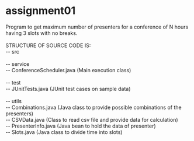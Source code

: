 assignment01
============

Program to get maximum number of presenters for a conference of N hours having 3 slots with no breaks.
<br/><br/>
STRUCTURE OF SOURCE CODE IS:
<br/>
-- src<br/>
<br/>
  -- service<br/>
    -- ConferenceScheduler.java (Main execution class)<br/>
    <br/>
 -- test<br/>
   -- JUnitTests.java (JUnit test cases on sample data)<br/>
   <br/>
 -- utils<br/>
   -- Combinations.java (Java class to provide possible combinations of the presenters)<br/>
   -- CSVData.java (Class to read csv file and provide data for calculation)<br/>
   -- PresenterInfo.java (Java bean to hold the data of presenter)<br/>
   -- Slots.java (Java class to divide time into slots)<br/>
<br/>
<br/>
